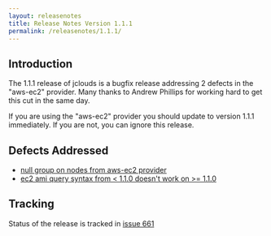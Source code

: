```yaml
---
layout: releasenotes
title: Release Notes Version 1.1.1
permalink: /releasenotes/1.1.1/
---
```


## Introduction

The 1.1.1 release of jclouds is a bugfix release addressing 2 defects in the "aws-ec2" provider.
Many thanks to Andrew Phillips for working hard to get this cut in the same day.

If you are using the "aws-ec2" provider you should update to version 1.1.1 immediately.  If you are not, you can ignore this release.

## Defects Addressed
  * [null group on nodes from aws-ec2 provider](http://code.google.com/p/jclouds/issues/detail?id=660)
  * [ec2 ami query syntax from < 1.1.0 doesn't work on >= 1.1.0](http://code.google.com/p/jclouds/issues/detail?id=662)

## Tracking

Status of the release is tracked in [issue 661](http://code.google.com/p/jclouds/issues/detail?id=661)
